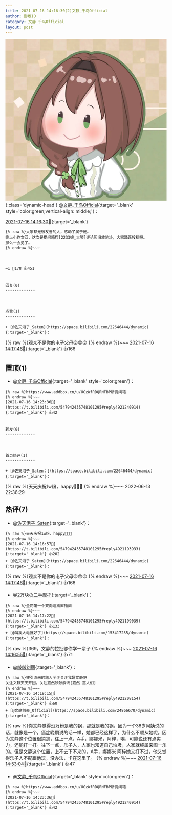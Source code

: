 ```yaml
---
title: 2021-07-16 14:16:30(2)文静_千鸟Official
author: 御坂IO
category: 文静_千鸟Official
layout: post
---
```


![img](/images/ac7482ed1b9a7f203dc68c0c4a77c488a27b108a.jpg){:class='dynamic-head'}
[@文静_千鸟Official](https://space.bilibili.com/667526012/dynamic){:target='_blank' style='color:green;vertical-align: middle;'}：

[2021-07-16 14:16:30🔗](https://t.bilibili.com/547942435748101295){:target='_blank'}

~~~
{% raw %}大家都是很友善的人，感动了属于是。
晚上小作文回，这次是提问箱捏[2233娘_大笑]评论照旧放地址，大家踊跃投稿呀。
那么一会见了。
{% endraw %}~~~



↪️1 💬178 👍451


回复(0)
-------------



点赞(1)
-------------

+ [@佐天泪子_Saten](https://space.bilibili.com/22646444/dynamic){:target='_blank'}：
~~~
{% raw %}观众不是你的电子父母😡😡😡
{% endraw %}~~~
[2021-07-16 14:17:46🔗](https://t.bilibili.com/547942435748101295#reply4921203002){:target='_blank'} 👍166


置顶(1)
-------------

+ [@文静_千鸟Official](https://space.bilibili.com/667526012/dynamic){:target='_blank' style='color:green'}：
~~~
{% raw %}https://www.addbox.cn/u/UGzWfRDQRNFBP新提问箱
{% endraw %}~~~
[2021-07-16 14:23:36🔗](https://t.bilibili.com/547942435748101295#reply4921240914){:target='_blank'} 👍42


转发(0)
-------------



首页热评(1)
-------------

+ [@佐天泪子_Saten：](https://space.bilibili.com/22646444/dynamic){:target='_blank'}：
~~~
{% raw %}天天庆祝1w粉，happy💃💃💃
{% endraw %}~~~
2022-06-13 22:36:29


热评(7)
-------------

+ [@佐天泪子_Saten](https://space.bilibili.com/22646444/dynamic){:target='_blank'}：
~~~
{% raw %}天天庆祝1w粉，happy💃💃💃
{% endraw %}~~~
[2021-07-16 14:16:57🔗](https://t.bilibili.com/547942435748101295#reply4921193933){:target='_blank'} 👍202
+ [@佐天泪子_Saten](https://space.bilibili.com/22646444/dynamic){:target='_blank'}：
~~~
{% raw %}观众不是你的电子父母😡😡😡
{% endraw %}~~~
[2021-07-16 14:17:46🔗](https://t.bilibili.com/547942435748101295#reply4921203002){:target='_blank'} 👍166
+ [@2万块の二手摩托](https://space.bilibili.com/12700681/dynamic){:target='_blank'}：
~~~
{% raw %}全网第一个双向遛狗直播间
{% endraw %}~~~
[2021-07-16 14:17:22🔗](https://t.bilibili.com/547942435748101295#reply4921199039){:target='_blank'} 👍133
+ [@叫我大电就好了](https://space.bilibili.com/153417235/dynamic){:target='_blank'}：
~~~
{% raw %}369，文静的拉扯够你学一辈子
{% endraw %}~~~
[2021-07-16 14:16:55🔗](https://t.bilibili.com/547942435748101295#reply4921201348){:target='_blank'} 👍71
+ [@啵啵刘丽](https://space.bilibili.com/39238428/dynamic){:target='_blank'}：
~~~
{% raw %}被引流来的路人关注关注我妈文静吧
关注文静天天开团，关注嘉然顿顿解馋[嘉然_嘉人们]
{% endraw %}~~~
[2021-07-16 14:19:15🔗](https://t.bilibili.com/547942435748101295#reply4921208154){:target='_blank'} 👍60
+ [@文静前夫_Official](https://space.bilibili.com/24866670/dynamic){:target='_blank'}：
~~~
{% raw %}你文静觉得没万粉是我的锅，那就是我的锅，因为一个38岁阿姨说的话，就像是一个，癌症晚期说的话一样，她都已经这样了，为什么不顺从她呢。因为文静这个位置很尴尬，往上一点，A手，娜娜米，阿梓，唉，可能说还有点实力，还能打一打。往下一点，乐子人，人家也知道自己垃圾，人家就纯属来图一乐的。但是文静这个位置，上不去下不来的，A手，娜娜米 阿梓她又打不过，他又觉得乐子人不配跟他玩，没办法，卡在这里了。
{% endraw %}~~~
[2021-07-16 14:53:04🔗](https://t.bilibili.com/547942435748101295#reply4921401264){:target='_blank'} 👍47
+ [@文静_千鸟Official](https://space.bilibili.com/667526012/dynamic){:target='_blank' style='color:green'}：
~~~
{% raw %}https://www.addbox.cn/u/UGzWfRDQRNFBP新提问箱
{% endraw %}~~~
[2021-07-16 14:23:36🔗](https://t.bilibili.com/547942435748101295#reply4921240914){:target='_blank'} 👍42


